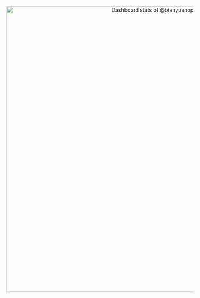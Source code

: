 <!-- Copy-paste in your Readme.md file -->

<a href="https://next.ossinsight.io/widgets/official/compose-user-dashboard-stats?user_id=26846727" target="_blank" style="display: block" align="center">
  <picture>
    <source media="(prefers-color-scheme: dark)" srcset="https://next.ossinsight.io/widgets/official/compose-user-dashboard-stats/thumbnail.png?user_id=26846727&image_size=auto&color_scheme=dark" width="771" height="auto">
    <img alt="Dashboard stats of @bianyuanop" src="https://next.ossinsight.io/widgets/official/compose-user-dashboard-stats/thumbnail.png?user_id=26846727&image_size=auto&color_scheme=light" width="771" height="auto">
  </picture>
</a>

<!-- Made with [OSS Insight](https://ossinsight.io/) -->
